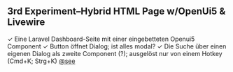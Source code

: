 
## 3rd Experiment–Hybrid HTML Page w/OpenUi5 & Livewire

✓ Eine Laravel Dashboard-Seite mit einer eingebetteten Openui5 Component
✓ Button öffnet Dialog; ist alles modal?
✓ Die Suche über einen eigenen Dialog als zweite Component (?); ausgelöst nur von einem Hotkey (Cmd+K; Strg+K) [@see]

[@see]: https://github.com/frahjokhio/laravel-livewire-global-search
